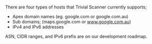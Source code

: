 There are four types of hosts that Trivial Scanner currently supports;

-   Apex domain names (eg. google.com or google.com.au)
-   Sub domains; (maps.google.com or www.google.com.au)
-   IPv4 and IPv6 addresses

ASN, CIDR ranges, and IPv6 prefix are on our development roadmap.
